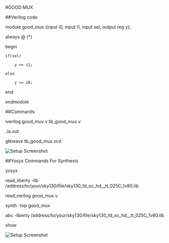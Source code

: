 #GOOD MUX

##Verilog code

module good_mux (input i0, input i1, input sel, output reg y);

always @ (*)

begin

    if(sel)

        y <= i1;

    else 

        y <= i0;

end

endmodule

##Commands

iverilog good_mux.v tb_good_mux.v

./a.out

gtkwave tb_good_mux.vcd

![Setup Screenshot](setup.png)

##Yosys Commands For Synthesis

yosys

read_liberty -lib /address/to/your/sky130/file/sky130_fd_sc_hd__tt_025C_1v80.lib

read_verilog good_mux.v

synth -top good_mux

abc -liberty /address/to/your/sky130/file/sky130_fd_sc_hd__tt_025C_1v80.lib

show

![Setup Screenshot](setup.png)
